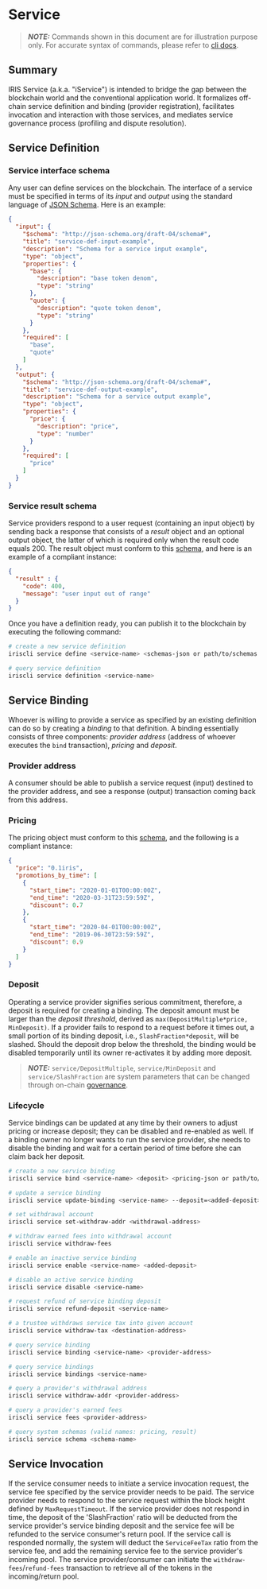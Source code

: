 # Service

> **_NOTE:_** Commands shown in this document are for illustration purpose only.  For accurate syntax of commands, please refer to [cli docs](../cli-client/service.md).

## Summary

IRIS Service (a.k.a. "iService") is intended to bridge the gap between the blockchain world and the conventional application world.  It formalizes off-chain service definition and binding (provider registration), facilitates invocation and interaction with those services, and mediates service governance process (profiling and dispute resolution).

## Service Definition

### Service interface schema
Any user can define services on the blockchain. The interface of a service must be specified in terms of its _input_ and _output_ using the standard language of [JSON Schema](https://json-schema.org/).  Here is an example:

```json
{
  "input": {
    "$schema": "http://json-schema.org/draft-04/schema#",
    "title": "service-def-input-example",
    "description": "Schema for a service input example",
    "type": "object",
    "properties": {
      "base": {
        "description": "base token denom",
        "type": "string"
      },
      "quote": {
        "description": "quote token denom",
        "type": "string"
      }
    },
    "required": [
      "base",
      "quote"
    ]
  },
  "output": {
    "$schema": "http://json-schema.org/draft-04/schema#",
    "title": "service-def-output-example",
    "description": "Schema for a service output example",
    "type": "object",
    "properties": {
      "price": {
        "description": "price",
        "type": "number"
      }
    },
    "required": [
      "price"
    ]
  }
}
```

### Service result schema
Service providers respond to a user request (containing an input object) by sending back a response that consists of a _result_ object and an optional output object, the latter of which is required only when the result code equals 200.  The result object must conform to this [schema](service-result.json), and here is an example of a compliant instance:

```json
{
  "result" : {
    "code": 400,
    "message": "user input out of range"
  }
}
```

Once you have a definition ready, you can publish it to the blockchain by executing the following command:

```bash
# create a new service definition
iriscli service define <service-name> <schemas-json or path/to/schemas.json> --description=<service-description> --author-description=<author-description> --tags=<tag1,tag2,...>

# query service definition
iriscli service definition <service-name>
```

## Service Binding

Whoever is willing to provide a service as specified by an existing definition can do so by creating a _binding_ to that definition.  A binding essentially consists of three components: _provider address_ (address of whoever executes the `bind` transaction), _pricing_ and _deposit_.  

### Provider address
A consumer should be able to publish a service request (input) destined to the provider address, and see a response (output) transaction coming back from this address.

### Pricing
The pricing object must conform to this [schema](service-pricing.json), and the following is a compliant instance:  

```json
{
  "price": "0.1iris",
  "promotions_by_time": [
    {
      "start_time": "2020-01-01T00:00:00Z",
      "end_time": "2020-03-31T23:59:59Z",
      "discount": 0.7
    },
    {
      "start_time": "2020-04-01T00:00:00Z",
      "end_time": "2019-06-30T23:59:59Z",
      "discount": 0.9
    }
  ]
}
```

### Deposit
Operating a service provider signifies serious commitment, therefore, a deposit is required for creating a binding.  The deposit amount must be larger than the _deposit threshold_, derived as `max(DepositMultiple*price, MinDeposit)`.  If a provider fails to respond to a request before it times out, a small portion of its binding deposit, i.e., `SlashFraction*deposit`, will be slashed.  Should the deposit drop below the threshold, the binding would be disabled temporarily until its owner re-activates it by adding more deposit.

> **_NOTE:_** `service/DepositMultiple`, `service/MinDeposit` and `service/SlashFraction` are system parameters that can be changed through on-chain [governance](governance.md).

### Lifecycle
Service bindings can be updated at any time by their owners to adjust pricing or increase deposit; they can be disabled and re-enabled as well.  If a binding owner no longer wants to run the service provider, she needs to disable the binding and wait for a certain period of time before she can claim back her deposit.

```bash
# create a new service binding
iriscli service bind <service-name> <deposit> <pricing-json or path/to/pricing.json>

# update a service binding
iriscli service update-binding <service-name> --deposit=<added-deposit> --pricing=<pricing-json or path/to/pricing.json>

# set withdrawal account
iriscli service set-withdraw-addr <withdrawal-address>

# withdraw earned fees into withdrawal account
iriscli service withdraw-fees

# enable an inactive service binding
iriscli service enable <service-name> <added-deposit>

# disable an active service binding
iriscli service disable <service-name>

# request refund of service binding deposit
iriscli service refund-deposit <service-name>

# a trustee withdraws service tax into given account
iriscli service withdraw-tax <destination-address>

# query service binding
iriscli service binding <service-name> <provider-address>

# query service bindings
iriscli service bindings <service-name>

# query a provider's withdrawal address
iriscli service withdraw-addr <provider-address>

# query a provider's earned fees
iriscli service fees <provider-address>

# query system schemas (valid names: pricing, result)
iriscli service schema <schema-name>
```

## Service Invocation

If the service consumer needs to initiate a service invocation request, the service fee specified by the service provider needs to be paid. The service provider needs to respond to the service request within the block height defined by `MaxRequestTimeout`. If the service provider does not respond in time, the deposit of the 'SlashFraction' ratio will be deducted from the service provider's service binding deposit and the service fee will be refunded to the service consumer's return pool. If the service call is responded normally, the system will deduct the `ServiceFeeTax` ratio from the service fee, and add the remaining service fee to the service provider's incoming pool. The service provider/consumer can initiate the `withdraw-fees`/`refund-fees` transaction to retrieve all of the tokens in the incoming/return pool.

```bash
```
